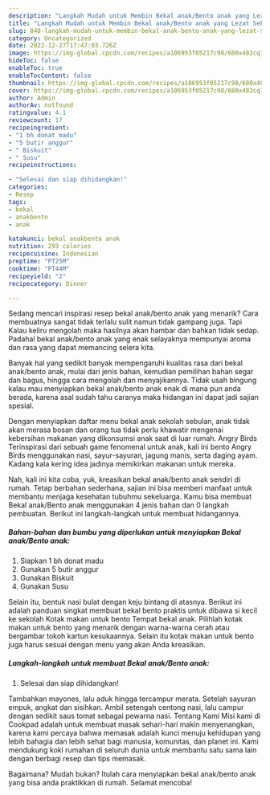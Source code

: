 ```yaml
---
description: "Langkah Mudah untuk Membin Bekal anak/Bento anak yang Lezat Sekali"
title: "Langkah Mudah untuk Membin Bekal anak/Bento anak yang Lezat Sekali"
slug: 848-langkah-mudah-untuk-membin-bekal-anak-bento-anak-yang-lezat-sekali
category: Uncategorized
date: 2022-12-27T17:47:03.726Z
image: https://img-global.cpcdn.com/recipes/a106953f05217c98/680x482cq70/bekal-anakbento-anak-foto-resep-utama.jpg
hideToc: false
enableToc: true
enableTocContent: false
thumbnail: https://img-global.cpcdn.com/recipes/a106953f05217c98/680x482cq70/bekal-anakbento-anak-foto-resep-utama.jpg
cover: https://img-global.cpcdn.com/recipes/a106953f05217c98/680x482cq70/bekal-anakbento-anak-foto-resep-utama.jpg
author: Admin
authorAv: notfound
ratingvalue: 4.1
reviewcount: 17
recipeingredient:
- "1 bh donat madu"
- "5 butir anggur"
- " Biskuit"
- " Susu"
recipeinstructions:

- "Selesai dan siap dihidangkan!"
categories:
- Resep
tags:
- bekal
- anakbento
- anak

katakunci: bekal anakbento anak 
nutrition: 293 calories
recipecuisine: Indonesian
preptime: "PT25M"
cooktime: "PT44M"
recipeyield: "2"
recipecategory: Dinner

---
```



Sedang mencari inspirasi resep bekal anak/bento anak yang menarik? Cara membuatnya sangat tidak terlalu sulit namun tidak gampang juga. Tapi Kalau keliru mengolah maka hasilnya akan hambar dan bahkan tidak sedap. Padahal bekal anak/bento anak yang enak selayaknya mempunyai aroma dan rasa yang dapat memancing selera kita.


Banyak hal yang sedikit banyak mempengaruhi kualitas rasa dari bekal anak/bento anak, mulai dari jenis bahan, kemudian pemilihan bahan segar dan bagus, hingga cara mengolah dan menyajikannya. Tidak usah bingung kalau mau menyiapkan bekal anak/bento anak enak di mana pun anda berada, karena asal sudah tahu caranya maka hidangan ini dapat jadi sajian spesial.

Dengan menyiapkan daftar menu bekal anak sekolah sebulan, anak tidak akan merasa bosan dan orang tua tidak perlu khawatir mengenai kebersihan makanan yang dikonsumsi anak saat di luar rumah. Angry Birds Terinspirasi dari sebuah game fenomenal untuk anak, kali ini bento Angry Birds menggunakan nasi, sayur-sayuran, jagung manis, serta daging ayam. Kadang kala kering idea jadinya memikirkan makanan untuk mereka.


Nah, kali ini kita coba, yuk, kreasikan bekal anak/bento anak sendiri di rumah. Tetap berbahan sederhana, sajian ini bisa memberi manfaat untuk membantu menjaga kesehatan tubuhmu sekeluarga. Kamu bisa membuat Bekal anak/Bento anak menggunakan 4 jenis bahan dan 0 langkah pembuatan. Berikut ini langkah-langkah untuk membuat hidangannya.

<!--inarticleads1-->

##### Bahan-bahan dan bumbu yang diperlukan untuk menyiapkan Bekal anak/Bento anak:

1. Siapkan 1 bh donat madu
1. Gunakan 5 butir anggur
1. Gunakan  Biskuit
1. Gunakan  Susu


Selain itu, bentuk nasi bulat dengan keju bintang di atasnya. Berikut ini adalah panduan singkat membuat bekal bento praktis untuk dibawa si kecil ke sekolah Kotak makan untuk bento Tempat bekal anak. Pilihlah kotak makan untuk bento yang menarik dengan warna-warna cerah atau bergambar tokoh kartun kesukaannya. Selain itu kotak makan untuk bento juga harus sesuai dengan menu yang akan Anda kreasikan. 

<!--inarticleads2-->

##### Langkah-langkah untuk membuat Bekal anak/Bento anak:


1. Selesai dan siap dihidangkan!

Tambahkan mayones, lalu aduk hingga tercampur merata. Setelah sayuran empuk, angkat dan sisihkan. Ambil setengah centong nasi, lalu campur dengan sedikit saus tomat sebagai pewarna nasi. Tentang Kami Misi kami di Cookpad adalah untuk membuat masak sehari-hari makin menyenangkan, karena kami percaya bahwa memasak adalah kunci menuju kehidupan yang lebih bahagia dan lebih sehat bagi manusia, komunitas, dan planet ini. Kami mendukung koki rumahan di seluruh dunia untuk membantu satu sama lain dengan berbagi resep dan tips memasak. 

Bagaimana? Mudah bukan? Itulah cara menyiapkan bekal anak/bento anak yang bisa anda praktikkan di rumah. Selamat mencoba!
